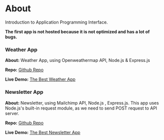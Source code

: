 # About
Introduction to Application Programming Interface.

**The first app is not hosted because it is not optimized and has a lot of bugs.**

### Weather App

**About:** Weather App, using Openweathermap API, Node.js & Express.js

**Repo:** [Github Repo](https://github.com/sanghaarsha/intro-to-API/tree/master/02-openweather-API-using-HTTPS-module)

**Live Demo:** [The Best Weather App](https://the-best-weather-app-123.herokuapp.com/)

### Newsletter App

**About:** Newsletter, using Mailchimp API, Node.js , Express.js. This app uses Node.js's built-in request module, as we need to send POST request to API server.

**Repo:** [Github Repo](https://github.com/sanghaarsha/intro-to-API/tree/master/03-Mailchimp-Newsletter)

**Live Demo:** [The Best Newsletter App](https://the-best-newsletter-app.herokuapp.com/)
